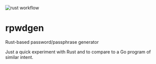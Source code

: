 ![rust workflow](https://github.com/swilcox/rpwdgen/actions/workflows/rust.yml/badge.svg)
# rpwdgen
Rust-based password/passphrase generator

Just a quick experiment with Rust and to compare to a Go program of similar intent.
